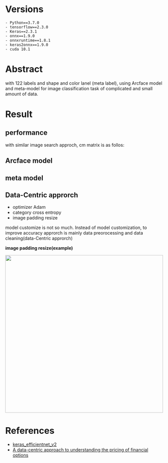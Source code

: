 # Versions
```
- Python==3.7.0
- tensorflow==2.3.0
- Keras==2.3.1
- onnx==1.9.0
- onnxruntime==1.8.1
- keras2onnx==1.9.0
- cuda 10.1
```

# Abstract

with 122 labels and shape and color lanel (meta label), using Arcface model and meta-model for image classification task of complicated and small amount of data.



# Result

## performance

with similar image search approch, cm matrix is as follos:

## Arcface model

## meta model





## Data-Centric approrch
- optimizer Adam
- category cross entropy
- image padding resize

model customize is not so much. Instead of model customization, to improve accuracy approrch is mainly data preorocessing and data cleaning(data-Centric approrch)

<b>image padding resize(example)</b>

<img src="https://user-images.githubusercontent.com/48679574/147999782-4e9e84cc-09f1-4a15-994b-1a2cb1f8e8b1.jpeg" width="500px">



# References
- [keras_efficientnet_v2](https://github.com/leondgarse/keras_efficientnet_v2/blob/main/keras_efficientnet_v2/progressive_train_test.py)
- [A data-centric approach to understanding the pricing of financial options](https://www.researchgate.net/publication/225829199_A_data-centric_approach_to_understanding_the_pricing_of_financial_options)

